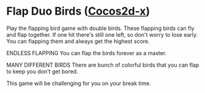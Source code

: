 # Flap Duo Birds (<a href="https://www.cocos.com/en/">Cocos2d-x</a>)

Play the flapping bird game with double birds. These flapping birds can fly and flap together. If one hit there's still one left, so don't worry to lose early. You can flapping them and always get the highest score.

ENDLESS FLAPPING
You can flap the birds forever as a master.

MANY DIFFERENT BIRDS
There are bunch of colorful birds that you can flap to keep you don't get bored.

This game will be challenging for you on your break time.
